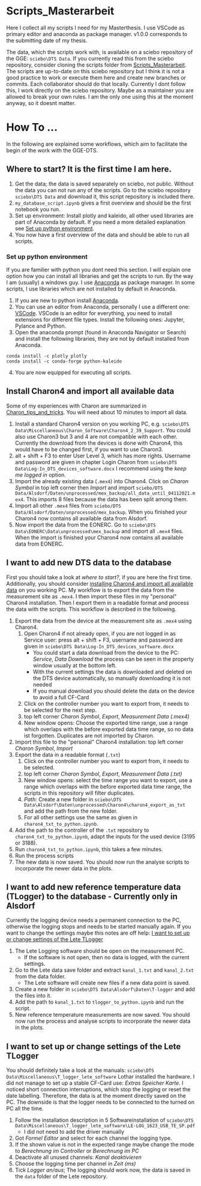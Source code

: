 # Scripts_Masterarbeit
Here I collect all my scripts I need for my Masterthesis.
I use VSCode as primary editor and anaconda as package manager.
v1.0.0 corresponds to the submitting date of my thesis.

The data, which the scripts work with, is available on a sciebo repository of the GGE: `sciebo\DTS Data`.
If you currently read this from the sciebo repository, consider cloning the scripts folder from [Scripts_Masterarbeit](https://github.com/mvwick/Scripts_Masterarbeit.git).
The scripts are up-to-date on this sciebo repository but I think it is not a good practice to work or execute them here and create new branches or commits.
Each collaborator should do that locally.
Currently I dont follow this, I work directly on the sciebo repository.
Maybe as a maintainer you are allowed to break your own rules.
I am the only one using this at the moment anyway, so it doesnt matter.

# How To ...
In the following are explained some workflows, which aim to facilitate the begin of the work with the GGE-DTS.

## Where to start? It is the first time I am here. 
1. Get the data; the data is saved separately on sciebo, not public. Without the data you can not run any of the scripts. Go to the sciebo repository `sciebo\DTS Data` and download it, this script repository is included there.
2. `my_database_script.ipynb` gives a first overview and should be the first notebook you run.
3. Set up environment: Install plotly and kaleido, all other used libraries are part of Anaconda by default. If you need a more detailed explanation see [Set up python environment](#set-up-python-environment).
4. You now have a first overview of the data and should be able to run all scripts.

### Set up python environment
If you are familier with python you dont need this section.
I will explain one option how you can install all libraries and get the scripts to run.
By the way I am (usually) a windows guy.
I use [Anaconda](https://www.anaconda.com/products/individual) as package manager.
In some scripts, I use libraries which are not installed by default in Anaconda.
1. If you are new to python install [Anaconda](https://www.anaconda.com/products/individual).
2. You can use an editor from Anaconda, personally I use a different one: [VSCode](https://code.visualstudio.com/). VSCode is an editor for everything, you need to install extensions for different file types. Install the following ones: Jupyter, Pylance and Python.
3. Open the anaconda prompt (found in Anaconda Navigator or Search) and install the following libraries, they are not by default installed from Anaconda.
````
conda install -c plotly plotly
conda install -c conda-forge python-kaleido
````
4. You are now equipped for executing all scripts.

## Install Charon4 and import all available data
Some of my experiences with Charon are summarized in [Charon_tips_and_tricks](./Charon_tips_tricks.md#charon3-and-charon4-tips-and-tricks).
You will need about 10 minutes to import all data.
1. Install a standard Charon4 version on you working PC, e.g. `sciebo\DTS Data\Miscellaneous\Charon_Software\Charon4_2_39_Support`. You could also use Charon3 but 3 and 4 are not compatible with each other. Currently the download from the devices is done with Charon4, this would have to be changed first, if you want to use Charon3.
2. alt + shift + F3 to enter User Level 3, which has more rights. Username and password are given in chapter Login Charon from `sciebo\DTS Data\Log-In_DTS_devices_software.docx` I recommend using the *keep me logged in* option.
3. Import the already existing data (`.mex4`) into Charon4. Click on *Charon Symbol* in top left corner then *Import* and import `sciebo/DTS Data/Alsdorf/Daten/unprocessed/mex_backup/all_data_until_04112021.mex4`. This imports 8 files because the data has been split among them.
4. Import all other `.mex4` files from `sciebo/DTS Data/Alsdorf/Daten/unprocessed/mex_backup`. When you finished your Charon4 now contains all available data from Alsdorf.
5. Now import the data from the EONERC. Go to `sciebo\DTS Data\EONERC\Data\unprocessed\mex_backup` and import all `.mex4` files. When the import is finished your Charon4 now contains all available data from EONERC.

## I want to add new DTS data to the database
First you should take a look at *where to start?*, if you are here the first time.
Additionally, you should consider [installing Charon4 and import all available data](#install-charon4-and-import-all-available-data) on you working PC.
My workflow is to export the data from the measurement site as `.mex4`.
I then import these files in my "personal" Charon4 installation.
Then I export them in a readable format and process the data with the scripts.
This workflow is described in the following.
1. Export the data from the device at the measurement site as `.mex4` using Charon4.
    1. Open Charon4 if not already open, if you are not logged in as Service user: press alt + shift + F3, username and password are given in `sciebo\DTS Data\Log-In_DTS_devices_software.docx`
        * You could start a data download from the device to the PC: *Service*, *Data Download* the process can be seen in the property window usually at the bottom left.
        * With the current settings the data is downloaded and deleted on the DTS device automatically, so manually downloading it is not needed
        * If you manual download you should delete the data on the device to avoid a full CF-Card
    2. Click on the controller number you want to export from, it needs to be selected for the next step.
    3. top left corner *Charon Symbol*, *Export*, *Measurement Data (.mex4)*
    4. New window opens: Choose the exported time range, use a range which overlaps with the before exported data time range, so no data ist forgotten. Duplicates are not imported by Charon.
2. Import this file to the "personal" Charon4 installation: top left corner *Charon Symbol*, *Import*
3. Export the data in a readable format (`.txt`)
    1. Click on the controller number you want to export from, it needs to be selected.
    2. top left corner *Charon Symbol*, *Export*, *Measurement Data (.txt)*
    3. New window opens: select the time range you want to export, use a range which overlaps with the before exported data time range, the scripts in this repository will filter duplicates.
    4. *Path*: Create a new folder in `sciebo\DTS Data\Alsdorf\Daten\unprocessed\Charon4\charon4_export_as_txt` and add the path from the new folder.
    5. For all other settings use the same as given in `charon4_txt_to_python.ipynb`.
4. Add the path to the controller of the `.txt` repository to `charon4_txt_to_python.ipynb`, adapt the inputs for the used device (3195 or 3188).
5. Run `charon4_txt_to_python.ipynb`, this takes a few minutes.
6. Run the process scripts
7. The new data is now saved. You should now run the analyse scripts to incorporate the newer data in the plots.

## I want to add new reference temperature data (TLogger) to the database - Currently only in Alsdorf
Currently the logging device needs a permanent connection to the PC, otherwise the logging stops and needs to be started manually again.
If you want to change the settings maybe this notes are off help: [I want to set up or change settings of the Lete TLogger](#i-want-to-set-up-or-change-settings-of-the-Lete-TLogger)
1. The Lete Logging software should be open on the measurement PC.
    * If the software is not open, then no data is logged, with the current settings.
2. Go to the Lete data save folder and extract `kanal_1.txt` and `kanal_2.txt` from the data folder.
    * The Lete software will create new files if a new data point is saved.
3. Create a new folder in `sciebo\DTS Data\Alsdorf\Daten\T-logger` and add the files into it.
4. Add the path to `kanal_1.txt` to `tlogger_to_python.ipynb` and run the script.
5. New reference temperature measurements are now saved. You should now run the process and analyse scripts to incorporate the newer data in the plots.

## I want to set up or change settings of the Lete TLogger
You should definitely take a look at the manuals: `sciebo\DTS Data\Miscellaneous\T_logger_lete_software`
Lothar installed the hardware.
I did not manage to set up a stable CF-Card use: *Extras* *Speicher Karte*.
I noticed short connection interruptions, which stop the logging or reset the date labelling.
Therefore, the data is at the moment directly saved on the PC.
The downside is that the logger needs to be connected to the turned on PC all the time.
1. Follow the installation description in 5 Softwareinstallation of `sciebo\DTS Data\Miscellaneous\T_logger_lete_software\LE-LOG_1623_USB_TE_SP.pdf`
    * I did not need to add the driver manually
2. Got *Formel Editor* and select for each channel the logging type.
3. If the shown value is not in the expected range maybe change the mode to *Berechnung im Controller* or *Berechnung im PC*
4. Deactivate all unused channels: *Kanal deaktivieren*
5. Choose the logging time per channel in *Zeit (ms)*
6. Tick *Logger an/aus*; The logging should work now, the data is saved in the `data` folder of the Lete repository.
<!-- Here are som notes on how to use the logger in remote mode (Speicher Karte). Currently this mode is not used.
How-to-export data:
Fenster für Speicherkarte öffnen; update drücken; download /read file starten; im pop up Fenster auf öffnen drücken von _daten;
alles aus dem Ordner kopieren; manchmal klappt konvertieren nicht direkt?; 
Man kann im Fenster der Speicherkarte unten rechts auf konvertieren klicken, dann wird ein neuer file abgespeichert der ein einfacheres Format hat (adc...);
Dann auf init, so wird die Speicherkarte gelöscht; Danach läuft alles normal weiter -->

